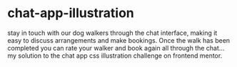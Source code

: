 # chat-app-illustration
  stay in touch with our dog walkers through the chat interface, making it easy to discuss arrangements and make bookings. Once the walk has been completed you can rate your walker and book again all through the chat...  my solution to the chat app css illustration challenge on frontend mentor.
